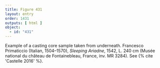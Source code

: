 ```yaml
---
title: Figure 431
layout: entry
order: 1431
outputs: [ html ]
object:
  - id: "431"
---
```


Example of a casting core sample taken from underneath. Francesco Primaticcio (Italian, 1504–1570), *Sleeping Ariadne*, 1542, L. 240 cm (Musée national du château de Fontainebleau, France, inv. MR 3284). See {% cite 'Castelle 2016' %}.
